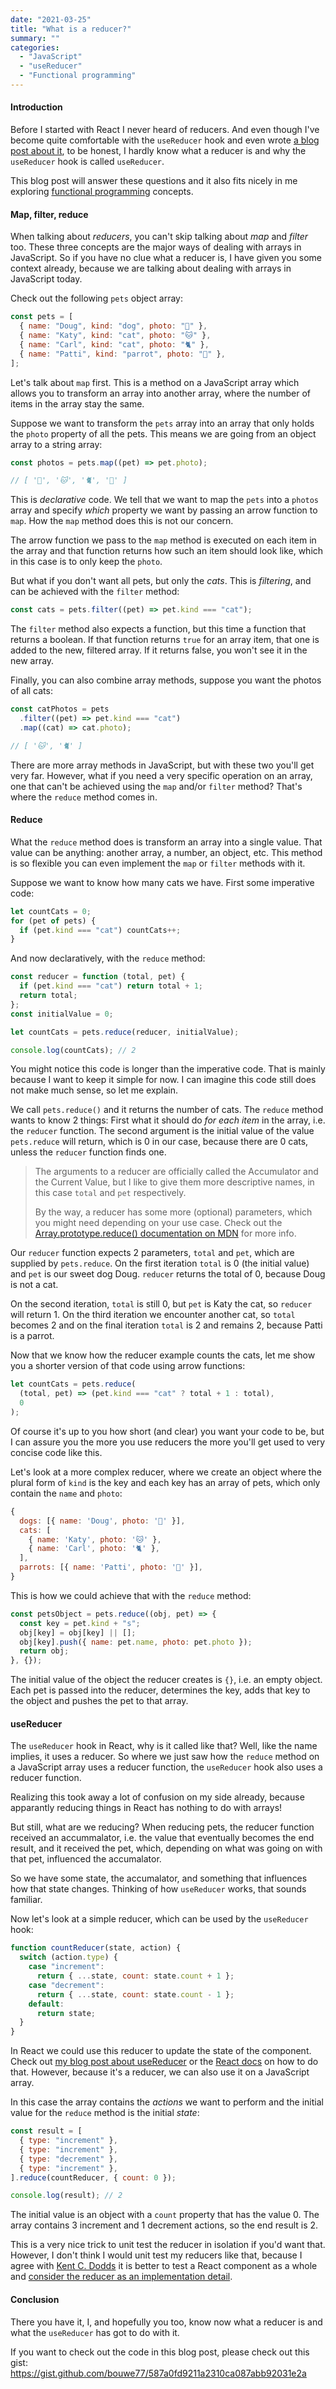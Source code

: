 ```yaml
---
date: "2021-03-25"
title: "What is a reducer?"
summary: ""
categories:
  - "JavaScript"
  - "useReducer"
  - "Functional programming"
---
```


#### Introduction

Before I started with React I never heard of reducers. And even though I've become quite comfortable with the `useReducer` hook and even wrote [a blog post about it], to be honest, I hardly know what a reducer is and why the `useReducer` hook is called `useReducer`.

This blog post will answer these questions and it also fits nicely in me exploring [functional programming] concepts.

#### Map, filter, reduce

When talking about _reducers_, you can't skip talking about _map_ and _filter_ too. These three concepts are the major ways of dealing with arrays in JavaScript. So if you have no clue what a reducer is, I have given you some context already, because we are talking about dealing with arrays in JavaScript today.

Check out the following `pets` object array:

```js
const pets = [
  { name: "Doug", kind: "dog", photo: "🐶" },
  { name: "Katy", kind: "cat", photo: "🐱" },
  { name: "Carl", kind: "cat", photo: "🐈" },
  { name: "Patti", kind: "parrot", photo: "🦜" },
];
```

Let's talk about `map` first. This is a method on a JavaScript array which allows you to transform an array into another array, where the number of items in the array stay the same.

Suppose we want to transform the `pets` array into an array that only holds the `photo` property of all the pets. This means we are going from an object array to a string array:

```js
const photos = pets.map((pet) => pet.photo);

// [ '🐶', '🐱', '🐈', '🦜' ]
```

This is _declarative_ code. We tell that we want to map the `pets` into a `photos` array and specify _which_ property we want by passing an arrow function to `map`. How the `map` method does this is not our concern.

The arrow function we pass to the `map` method is executed on each item in the array and that function returns how such an item should look like, which in this case is to only keep the `photo`.

But what if you don't want all pets, but only the _cats_. This is _filtering_, and can be achieved with the `filter` method:

```js
const cats = pets.filter((pet) => pet.kind === "cat");
```

The `filter` method also expects a function, but this time a function that returns a boolean. If that function returns `true` for an array item, that one is added to the new, filtered array. If it returns false, you won't see it in the new array.

Finally, you can also combine array methods, suppose you want the photos of all cats:

```js
const catPhotos = pets
  .filter((pet) => pet.kind === "cat")
  .map((cat) => cat.photo);

// [ '🐱', '🐈' ]
```

There are more array methods in JavaScript, but with these two you'll get very far. However, what if you need a very specific operation on an array, one that can't be achieved using the `map` and/or `filter` method? That's where the `reduce` method comes in.

#### Reduce

What the `reduce` method does is transform an array into a single value. That value can be anything: another array, a number, an object, etc. This method is so flexible you can even implement the `map` or `filter` methods with it.

Suppose we want to know how many cats we have. First some imperative code:

```js
let countCats = 0;
for (pet of pets) {
  if (pet.kind === "cat") countCats++;
}
```

And now declaratively, with the `reduce` method:

```js
const reducer = function (total, pet) {
  if (pet.kind === "cat") return total + 1;
  return total;
};
const initialValue = 0;

let countCats = pets.reduce(reducer, initialValue);

console.log(countCats); // 2
```

You might notice this code is longer than the imperative code. That is mainly because I want to keep it simple for now. I can imagine this code still does not make much sense, so let me explain.

We call `pets.reduce()` and it returns the number of cats. The `reduce` method wants to know 2 things: First what it should do _for each item_ in the array, i.e. the `reducer` function. The second argument is the initial value of the value `pets.reduce` will return, which is 0 in our case, because there are 0 cats, unless the `reducer` function finds one.

> The arguments to a reducer are officially called the Accumulator and the Current Value, but I like to give them more descriptive names, in this case `total` and `pet` respectively.
>
> By the way, a reducer has some more (optional) parameters, which you might need depending on your use case. Check out the [Array.prototype.reduce() documentation on MDN] for more info.

Our `reducer` function expects 2 parameters, `total` and `pet`, which are supplied by `pets.reduce`. On the first iteration `total` is 0 (the initial value) and `pet` is our sweet dog Doug. `reducer` returns the total of 0, because Doug is not a cat.

On the second iteration, `total` is still 0, but `pet` is Katy the cat, so `reducer` will return 1. On the third iteration we encounter another cat, so `total` becomes 2 and on the final iteration `total` is 2 and remains 2, because Patti is a parrot.

Now that we know how the reducer example counts the cats, let me show you a shorter version of that code using arrow functions:

```js
let countCats = pets.reduce(
  (total, pet) => (pet.kind === "cat" ? total + 1 : total),
  0
);
```

Of course it's up to you how short (and clear) you want your code to be, but I can assure you the more you use reducers the more you'll get used to very concise code like this.

Let's look at a more complex reducer, where we create an object where the plural form of `kind` is the key and each key has an array of pets, which only contain the `name` and `photo`:

```js
{
  dogs: [{ name: 'Doug', photo: '🐶' }],
  cats: [
    { name: 'Katy', photo: '🐱' },
    { name: 'Carl', photo: '🐈' },
  ],
  parrots: [{ name: 'Patti', photo: '🦜' }],
}
```

This is how we could achieve that with the `reduce` method:

```js
const petsObject = pets.reduce((obj, pet) => {
  const key = pet.kind + "s";
  obj[key] = obj[key] || [];
  obj[key].push({ name: pet.name, photo: pet.photo });
  return obj;
}, {});
```

The initial value of the object the reducer creates is `{}`, i.e. an empty object. Each pet is passed into the reducer, determines the key, adds that key to the object and pushes the pet to that array.

#### useReducer

The `useReducer` hook in React, why is it called like that? Well, like the name implies, it uses a reducer. So where we just saw how the `reduce` method on a JavaScript array uses a reducer function, the `useReducer` hook also uses a reducer function.

Realizing this took away a lot of confusion on my side already, because apparantly reducing things in React has nothing to do with arrays!

But still, what are we reducing? When reducing pets, the reducer function received an accummalator, i.e. the value that eventually becomes the end result, and it received the pet, which, depending on what was going on with that pet, influenced the accumalator.

So we have some state, the accumalator, and something that influences how that state changes. Thinking of how `useReducer` works, that sounds familiar.

Now let's look at a simple reducer, which can be used by the `useReducer` hook:

```js
function countReducer(state, action) {
  switch (action.type) {
    case "increment":
      return { ...state, count: state.count + 1 };
    case "decrement":
      return { ...state, count: state.count - 1 };
    default:
      return state;
  }
}
```

In React we could use this reducer to update the state of the component. Check out [my blog post about useReducer] or the [React docs] on how to do that. However, because it's a reducer, we can also use it on a JavaScript array.

In this case the array contains the _actions_ we want to perform and the initial value for the `reduce` method is the initial _state_:

```js
const result = [
  { type: "increment" },
  { type: "increment" },
  { type: "decrement" },
  { type: "increment" },
].reduce(countReducer, { count: 0 });

console.log(result); // 2
```

The initial value is an object with a `count` property that has the value 0. The array contains 3 increment and 1 decrement actions, so the end result is 2.

This is a very nice trick to unit test the reducer in isolation if you'd want that. However, I don't think I would unit test my reducers like that, because I agree with [Kent C. Dodds] it is better to test a React component as a whole and [consider the reducer as an implementation detail].

#### Conclusion

There you have it, I, and hopefully you too, know now what a reducer is and what the `useReducer` has got to do with it.

If you want to check out the code in this blog post, please check out this gist: https://gist.github.com/bouwe77/587a0fd9211a2310ca087abb92031e2a

[a blog post about it]: /learn-react-basics-by-creating-a-simple-calculation-game-part-3
[my blog post about usereducer]: /learn-react-basics-by-creating-a-simple-calculation-game-part-3
[functional programming]: /categories/functional-programming
[array.prototype.reduce() documentation on mdn]: https://developer.mozilla.org/en-US/docs/Web/JavaScript/Reference/Global_Objects/Array/reduce
[react docs]: https://reactjs.org/docs/hooks-reference.html#usereducer
[kent c. dodds]: https://kentcdodds.com
[consider the reducer as an implementation detail]: https://kentcdodds.com/blog/testing-implementation-details
